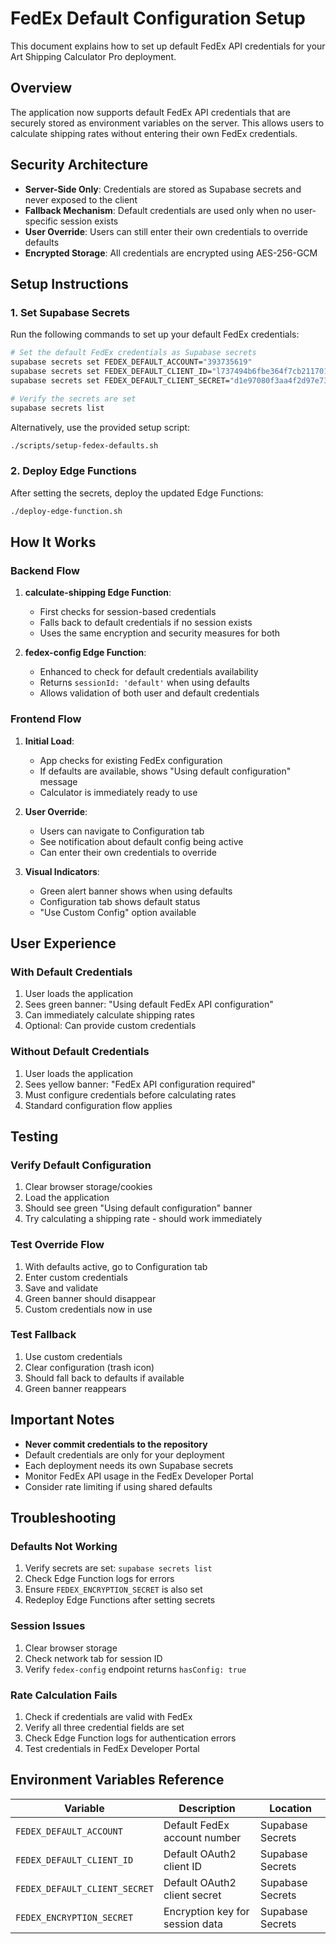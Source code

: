 # FedEx Default Configuration Setup

This document explains how to set up default FedEx API credentials for your Art Shipping Calculator Pro deployment.

## Overview

The application now supports default FedEx API credentials that are securely stored as environment variables on the server. This allows users to calculate shipping rates without entering their own FedEx credentials.

## Security Architecture

- **Server-Side Only**: Credentials are stored as Supabase secrets and never exposed to the client
- **Fallback Mechanism**: Default credentials are used only when no user-specific session exists
- **User Override**: Users can still enter their own credentials to override defaults
- **Encrypted Storage**: All credentials are encrypted using AES-256-GCM

## Setup Instructions

### 1. Set Supabase Secrets

Run the following commands to set up your default FedEx credentials:

```bash
# Set the default FedEx credentials as Supabase secrets
supabase secrets set FEDEX_DEFAULT_ACCOUNT="393735619"
supabase secrets set FEDEX_DEFAULT_CLIENT_ID="l737494b6fbe364f7cb21170155fb98f3a"
supabase secrets set FEDEX_DEFAULT_CLIENT_SECRET="d1e97080f3aa4f2d97e73593d6bff2c6"

# Verify the secrets are set
supabase secrets list
```

Alternatively, use the provided setup script:

```bash
./scripts/setup-fedex-defaults.sh
```

### 2. Deploy Edge Functions

After setting the secrets, deploy the updated Edge Functions:

```bash
./deploy-edge-function.sh
```

## How It Works

### Backend Flow

1. **calculate-shipping Edge Function**:
   - First checks for session-based credentials
   - Falls back to default credentials if no session exists
   - Uses the same encryption and security measures for both

2. **fedex-config Edge Function**:
   - Enhanced to check for default credentials availability
   - Returns `sessionId: 'default'` when using defaults
   - Allows validation of both user and default credentials

### Frontend Flow

1. **Initial Load**:
   - App checks for existing FedEx configuration
   - If defaults are available, shows "Using default configuration" message
   - Calculator is immediately ready to use

2. **User Override**:
   - Users can navigate to Configuration tab
   - See notification about default config being active
   - Can enter their own credentials to override

3. **Visual Indicators**:
   - Green alert banner shows when using defaults
   - Configuration tab shows default status
   - "Use Custom Config" option available

## User Experience

### With Default Credentials

1. User loads the application
2. Sees green banner: "Using default FedEx API configuration"
3. Can immediately calculate shipping rates
4. Optional: Can provide custom credentials

### Without Default Credentials

1. User loads the application
2. Sees yellow banner: "FedEx API configuration required"
3. Must configure credentials before calculating rates
4. Standard configuration flow applies

## Testing

### Verify Default Configuration

1. Clear browser storage/cookies
2. Load the application
3. Should see green "Using default configuration" banner
4. Try calculating a shipping rate - should work immediately

### Test Override Flow

1. With defaults active, go to Configuration tab
2. Enter custom credentials
3. Save and validate
4. Green banner should disappear
5. Custom credentials now in use

### Test Fallback

1. Use custom credentials
2. Clear configuration (trash icon)
3. Should fall back to defaults if available
4. Green banner reappears

## Important Notes

- **Never commit credentials to the repository**
- Default credentials are only for your deployment
- Each deployment needs its own Supabase secrets
- Monitor FedEx API usage in the FedEx Developer Portal
- Consider rate limiting if using shared defaults

## Troubleshooting

### Defaults Not Working

1. Verify secrets are set: `supabase secrets list`
2. Check Edge Function logs for errors
3. Ensure `FEDEX_ENCRYPTION_SECRET` is also set
4. Redeploy Edge Functions after setting secrets

### Session Issues

1. Clear browser storage
2. Check network tab for session ID
3. Verify `fedex-config` endpoint returns `hasConfig: true`

### Rate Calculation Fails

1. Check if credentials are valid with FedEx
2. Verify all three credential fields are set
3. Check Edge Function logs for authentication errors
4. Test credentials in FedEx Developer Portal

## Environment Variables Reference

| Variable | Description | Location |
|----------|-------------|----------|
| `FEDEX_DEFAULT_ACCOUNT` | Default FedEx account number | Supabase Secrets |
| `FEDEX_DEFAULT_CLIENT_ID` | Default OAuth2 client ID | Supabase Secrets |
| `FEDEX_DEFAULT_CLIENT_SECRET` | Default OAuth2 client secret | Supabase Secrets |
| `FEDEX_ENCRYPTION_SECRET` | Encryption key for session data | Supabase Secrets |